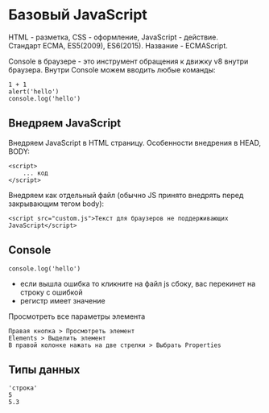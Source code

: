 # Базовый JavaScript

HTML - разметка, CSS - оформление, JavaScript - действие.<br />
Стандарт ECMA, ES5(2009), ES6(2015). Название - ECMAScript.

Console в браузере - это инструмент обращения к движку v8 внутри браузера. Внутри Console можем вводить любые команды:

    1 + 1
    alert('hello')
    console.log('hello')

## Внедряем JavaScript
Внедряем JavaScript в HTML страницу. Особенности внедрения в HEAD, BODY:

    <script>
        ... код
    </script>

Внедряем как отдельный файл (обычно JS принято внедрять перед закрывающим тегом body):

    <script src="custom.js">Текст для браузеров не поддерживающих JavaScript</script>

## Console
    console.log('hello')

* если вышла ошибка то кликните на файл js сбоку, вас перекинет на строку с ошибкой
* регистр имеет значение

Просмотреть все параметры элемента
    
    Правая кнопка > Просмотреть элемент
    Elements > Выделить элемент
    В правой колонке нажать на две стрелки > Выбрать Properties

## Типы данных
    'строка'
    5
    5.3
